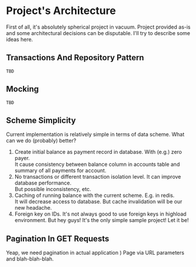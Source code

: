 # Project's Architecture

First of all, it's absolutely spherical project in vacuum. Project provided as-is and some architectural decisions can
be disputable. I'll try to describe some ideas here.

## Transactions And Repository Pattern

`TBD`

## Mocking

`TBD`

## Scheme Simplicity

Current implementation is relatively simple in terms of data scheme. What can we do (probably) better?

1. Create initial balance as payment record in database. With (e.g.) zero payer.  
It cause consistency between balance column in accounts table and summary of all payments for account.
1. No transactions or different transaction isolation level. It can improve database performance.    
But possible inconsistency, etc.
1. Caching of running balance with the current scheme. E.g. in redis.  
It will decrease access to database. But cache invalidation will be our new headache.
1. Foreign key on IDs. It's not always good to use foreign keys in highload environment. But hey guys! It's the only
simple sample project! Let it be!

## Pagination In GET Requests

Yeap, we need pagination in actual application ) Page via URL parameters and blah-blah-blah.
